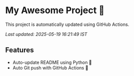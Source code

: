 # My Awesome Project 🚀

This project is automatically updated using GitHub Actions.

_Last updated: 2025-05-19 16:21:49 IST_

## Features
- Auto-update README using Python 🐍
- Auto Git push with GitHub Actions 🤖
